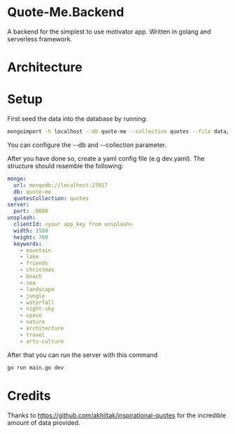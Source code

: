 # Quote-Me.Backend
A backend for the simplest to use motivator app. Written in golang and serverless framework.

# Architecture

# Setup

First seed the data into the database by running:
```bash
mongoimport -h localhost --db quote-me --collection quotes --file data/quotes.json --jsonArray
```

You can configure the --db and --collection parameter. 

After you have done so, create a yaml config file (e.g dev.yaml). The structure should resemble the following:

```yaml
mongo:
  url: mongodb://localhost:27017
  db: quote-me
  quotesCollection: quotes
server:
  port: :8080
unsplash:
  clientId: <your app_key from unsplash>
  width: 1500
  height: 700
  keywords: 
    - mountain
    - lake
    - friends
    - christmas
    - beach
    - sea
    - landscape
    - jungle
    - waterfall
    - night-sky
    - space
    - nature
    - architecture
    - travel
    - arts-culture
```

After that you can run the server with this command

```bash
go run main.go dev
```

# Credits

Thanks to https://github.com/akhiltak/inspirational-quotes for the incredible amount of data provided.